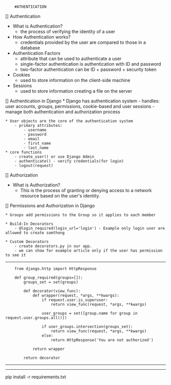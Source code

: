 
        #ATHENTICATION

[] Authentication
 - What is Authentication?
    * the process of verifying the identity of a user
 - How Authentication works?
    * credentials provided by the user are compared to those in a database
 - Authentication Factors
    * attribute that can be used to authenticate a user
    * single-factor authentication is authentication with ID and password
    * two-factor authentication can be ID + password + security token
 - Cookies
    * used to store information on the client-side machine
 - Sessions
    * used to store information creating a file on the server

[] Authentication in Django
    * Django has authentication system
        - handles: user accounts, groups, permissions, cookie-based and user sessions
        - manage both authentication and authorization process

    * User objects are the core of the authentication system
        - primary attributes:
            - username
            - password
            - email
            - first_name
            - last_name
    * core functions
        - create_user() or use Django Admin
        - authenticate() - verify credentials(for login)
        - logout(request)
[] Authorization
 - What is Authorization?
    * This is the process of granting or denying access to a network resource based on the user's identity.



[] Permissions and Authorization in Django

    * Groups add permissions to the Group so it applies to each member

    * Build-In Decorators
        - @login_required(login_url='login') - Example only login user are allowed to create somthong

    * Custom Decorators
        - create decorators.py in our app.
        - we can show for example article only if the user has permission to see it
___________________________
        from django.http import HttpResponse

        def group_required(groups=[]):
            groups_set = set(groups)

            def decorator(view_func):
                def wrapper(request, *args, **kwargs):
                    if request.user.is_superuser:
                        return view_func(request, *args, **kwargs)
                    
                    user_groups = set([group.name for group in request.user.groups.all()])

                    if user_groups.intersection(groups_set):
                        return view_func(request, *args, **kwargs)
                    else:
                        return HttpResponse('You are not authorized')

                return wrapper

            return decorator
_______________________

____________________________________

pip install -r requirements.txt

